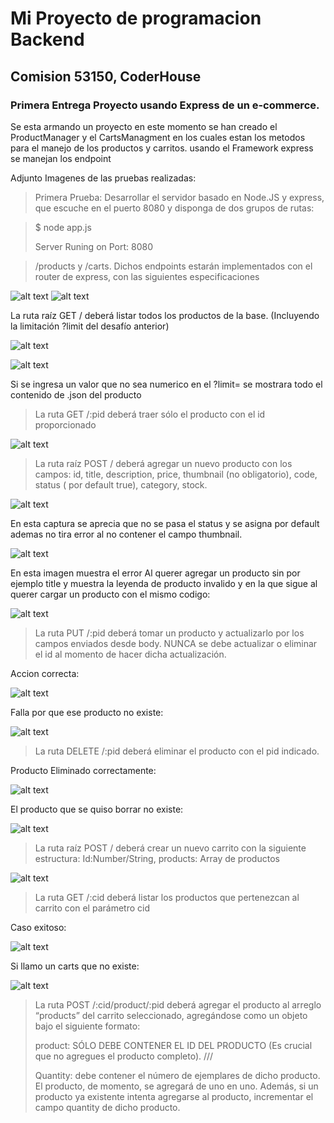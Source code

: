 # Mi Proyecto de programacion Backend
## Comision 53150, CoderHouse

### Primera Entrega Proyecto usando Express de un e-commerce.

Se esta armando un proyecto en este momento se han creado el ProductManager y el CartsManagment en los cuales estan los metodos para el manejo de los productos y carritos. usando el Framework express se manejan los endpoint


Adjunto Imagenes de las pruebas realizadas:

>Primera Prueba:
 Desarrollar el servidor basado en Node.JS y 
express, que escuche en el puerto 8080 y 
disponga de dos grupos de rutas:


>$ node app.js
>
>Server Runing on Port: 8080


>/products y /carts. Dichos endpoints estarán implementados 
con el router de express, con las siguientes especificaciones

![alt text](image-1.png)
![alt text](image-2.png)


La ruta raíz GET / deberá listar todos los productos de la base. (Incluyendo la 
limitación ?limit del desafío anterior)

![alt text](image-3.png)

![alt text](image-4.png)

Si se ingresa un valor que no sea numerico en el ?limit= se mostrara todo el contenido de .json del producto

>La ruta GET /:pid deberá traer sólo el producto con el id proporcionado

![alt text](image-5.png)

> La ruta raíz POST / deberá agregar un nuevo producto con los campos: id, title, description, price, thumbnail (no obligatorio), code, status ( por default true), category, stock.

![alt text](image-6.png)

En esta captura se aprecia que no se pasa el status y se asigna por default ademas no tira error al no contener el campo thumbnail.

![alt text](image-8.png)

En esta imagen muestra el error Al querer agregar un producto sin por ejemplo title y muestra la leyenda de producto invalido y en la que sigue al querer cargar un producto con el mismo codigo:

![alt text](image-7.png)

>La ruta PUT /:pid deberá tomar un producto y actualizarlo por los campos 
enviados desde body. NUNCA se debe actualizar o eliminar el id al momento de 
hacer dicha actualización.

Accion correcta:

![alt text](image-9.png)

Falla por que ese producto no existe:

![alt text](image-10.png)



>La ruta DELETE /:pid deberá eliminar el producto con el pid indicado. 

Producto Eliminado correctamente:

![alt text](image-12.png)

El producto que se quiso borrar no existe:

![alt text](image-11.png)

> La ruta raíz POST / deberá crear un nuevo carrito con la siguiente estructura:
Id:Number/String, products: Array de productos

![alt text](image-13.png)

> La ruta GET /:cid deberá listar los productos que pertenezcan al carrito con el parámetro cid 

Caso exitoso:

![alt text](image-14.png)

Si llamo un carts que no existe:

![alt text](image-15.png)

> La ruta POST  /:cid/product/:pid deberá agregar el producto al arreglo “products” del carrito seleccionado, agregándose como un objeto bajo el siguiente formato:
>
>product: SÓLO DEBE CONTENER EL ID DEL PRODUCTO (Es crucial que no agregues el producto completo). ///
>
>Quantity: debe contener el número de ejemplares de dicho producto. El producto, de momento, se agregará de uno en uno. 
> Además, si un producto ya existente intenta agregarse al producto, incrementar el campo 
quantity de dicho producto. 